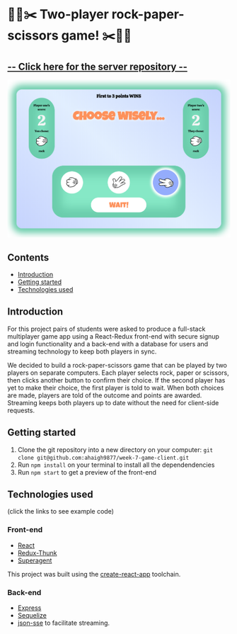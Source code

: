 # 🗿📄✂️ Two-player rock-paper-scissors game! ✂️📄🗿

## [-- Click here for the server repository --](https://github.com/ahaigh9877/week-7-game-server)

![alt-text](src/images/Screenshot.png "rock-paper-scissors screenshot")

## Contents

- [Introduction](#markdown-header-introduction)
- [Getting started](#markdown-header-getting-started)
- [Technologies used](#markdown-header-technologies-used)

## Introduction

For this project pairs of students were asked to produce a full-stack multiplayer game app using a React-Redux front-end with secure signup and login functionality and a back-end with a database for users and streaming technology to keep both players in sync.

We decided to build a rock-paper-scissors game that can be played by two players on separate computers. Each player selects rock, paper or scissors, then clicks another button to confirm their choice. If the second player has yet to make their choice, the first player is told to wait. When both choices are made, players are told of the outcome and points are awarded. Streaming keeps both players up to date without the need for client-side requests.

## Getting started

1. Clone the git repository into a new directory on your computer: `git clone git@github.com:ahaigh9877/week-7-game-client.git`
2. Run `npm install` on your terminal to install all the dependendencies
3. Run `npm start` to get a preview of the front-end

## Technologies used

(click the links to see example code)

### Front-end

- [React](src/components/Game/Game.js)
- [Redux-Thunk](src/actions/users.js)
- [Superagent](src/components/Room.js)

This project was built using the [create-react-app](https://github.com/facebook/create-react-app) toolchain.

### Back-end

- [Express](https://github.com/ahaigh9877/week-7-game-server/blob/master/users/router.js)
- [Sequelize](https://github.com/ahaigh9877/week-7-game-server/blob/master/users/model.js)
- [json-sse](https://github.com/ahaigh9877/week-7-game-server/blob/master/index.js) to facilitate streaming.
